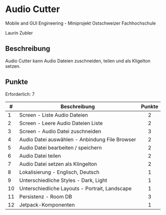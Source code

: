 # Audio Cutter
Mobile and GUI Engineering - Miniprojekt
Ostschweizer Fachhochschule

Laurin Zubler

## Beschreibung
Audio Cutter kann Audio Dateien zuschneiden, teilen und als Kligelton setzen.

## Punkte
Erforderlich: 7

| **#** | **Beschreibung**                               | **Punkte** |
|-------|------------------------------------------------|:----------:|
| 1     | Screen - Liste Audio Dateien                   |     2      |
| 2     | Screen - Leere Audio Dateien Liste             |     2      |
| 3     | Screen - Audio Datei zuschneiden               |     3      |
| 4     | Audio Datei auswählen - Anbindung File Browser |     2      |
| 5     | Audio Datei bearbeiten / speichern             |     2      |
| 6     | Audio Datei teilen                             |     2      |
| 7     | Audio Datei setzen als Klingelton              |     2      |
| 8     | Lokalisierung - Englisch, Deutsch              |     1      |
| 9     | Unterschiedliche Styles - Dark, Light          |     1      |
| 10    | Unterschiedliche Layouts - Portrait, Landscape |     1      |
| 11    | Persistenz - Room DB                           |     3      |
| 12    | Jetpack-Komponenten                            |     1      |
